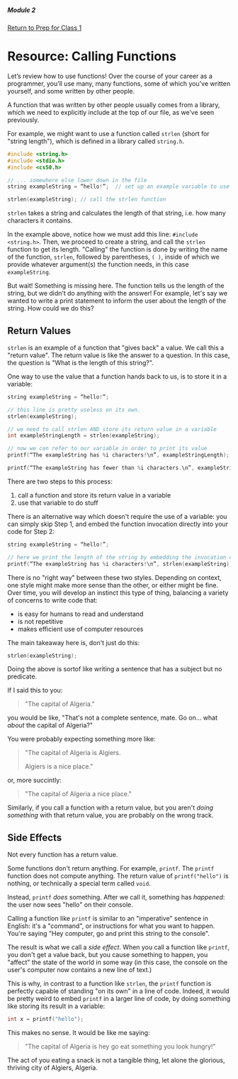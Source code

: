 ##### Module 2
[Return to Prep for Class 1](../../class1-prep#functions)

# Resource: Calling Functions

Let’s review how to use functions!  Over the course of your career as a programmer, you’ll use many, many functions, some of which you’ve written yourself, and some written by other people. 

A function that was written by other people usually comes from a library, which we need to explicitly include at the top of our file, as we’ve seen previously. 

For example, we might want to use a function called `strlen` (short for "string length"), which is defined in a library called `string.h`. 

```c
#include <string.h>
#include <stdio.h>
#include <cs50.h>

// ... somewhere else lower down in the file
string exampleString = “hello!”;  // set up an example variable to use

strlen(exampleString); // call the strlen function
```

`strlen` takes a string and calculates the length of that string, i.e. how many characters it contains.

In the example above, notice how we must add this line: `#include <string.h>`. Then, we proceed to create a string, and call the `strlen` function to get its length. "Calling" the function is done by writing the name of the function, `strlen`, followed by parentheses, `( )`, inside of which we provide whatever argument(s) the function needs, in this case `exampleString`.

But wait!  Something is missing here. The function tells us the length of the string, but we didn’t do anything with the answer!  For example, let's say we wanted to write a print statement to inform the user about the length of the string. How could we do this?

## Return Values

`strlen` is an example of a function that "gives back" a value.  We call this a "return value". The return value is like the answer to a question. In this case, the question is "What is the length of this string?". 

One way to use the value that a function hands back to us, is to store it in a variable:

```c
string exampleString = “hello!”;

// this line is pretty useless on its own.
strlen(exampleString);

// we need to call strlen AND store its return value in a variable
int exampleStringLength = strlen(exampleString);

// now we can refer to our variable in order to print its value
printf(“The exampleString has %i characters!\n”, exampleStringLength);

printf(“The exampleString has fewer than %i characters.\n”, exampleStringLength + 10);
```

There are two steps to this process:

1. call a function and store its return value in a variable
2. use that variable to do stuff

There is an alternative way which doesn't require the use of a variable: you can simply skip Step 1, and embed the function invocation directly into your code for Step 2:

```c
string exampleString = “hello!”;

// here we print the length of the string by embedding the invocation of strlen directly into our print statement.
printf(“The exampleString has %i characters!\n”, strlen(exampleString));
```

There is no "right way" between these two styles. Depending on context, one style might make more sense than the other, or either might be fine. Over time, you will develop an instinct this type of thing, balancing a variety of concerns to write code that:
* is easy for humans to read and understand
* is not repetitive
* makes efficient use of computer resources

The main takeaway here is, don't just do this:

```c
strlen(exampleString);
```

Doing the above is sortof like writing a sentence that has a subject but no predicate.

If I said this to you: 

<blockquote>
"The capital of Algeria."
</blockquote>

you would be like, "That's not a complete sentence, mate. Go on... what *about* the capital of Algeria?"

You were probably expecting something more like:

<blockquote>
"The capital of Algeria is Algiers. 

Algiers is a nice place."
</blockquote>

or, more succintly:

<blockquote>
"The capital of Algeria a nice place."
</blockquote>

Similarly, if you call a function with a return value, but you aren't *doing something* with that return value, you are probably on the wrong track.


## Side Effects

Not every function has a return value.

Some functions don't return anything. For example, `printf`. The `printf` function does not compute anything. The return value of `printf("hello")` is nothing, or technically a special term called `void`.

Instead, `printf` *does* something. After we call it, something has *happened*: the user now sees "hello" on their console.

Calling a function like `printf` is similar to an "imperative" sentence in English: it's a "command", or instructions for what you want to happen. You're saying "Hey computer, go and print this string to the console".

The result is what we call a *side effect*. When you call a function like `printf`, you don't get a value back, but you cause something to happen, you "affect" the state of the world in some way (in this case, the console on the user's computer now contains a new line of text.)

This is why, in contrast to a function like `strlen`, the `printf` function is perfectly capable of standing "on its own" in a line of code. Indeed, it would be pretty weird to embed `printf` in a larger line of code, by doing something like storing its result in a variable:

```c
int x = printf("hello");
```

This makes no sense. It would be like me saying:

<blockquote>
"The capital of Algeria is hey go eat something you look hungry!"
</blockquote>

The act of you eating a snack is not a tangible thing, let alone the glorious, thriving city of Algiers, Algeria.
